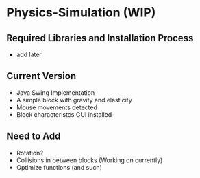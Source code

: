 # Physics-Simulation (WIP)

## Required Libraries and Installation Process
- add later

## Current Version
- Java Swing Implementation
- A simple block with gravity and elasticity
- Mouse movements detected
- Block characteristcs GUI installed

## Need to Add
- Rotation? 
- Collisions in between blocks (Working on currently)
- Optimize functions (and such) 
